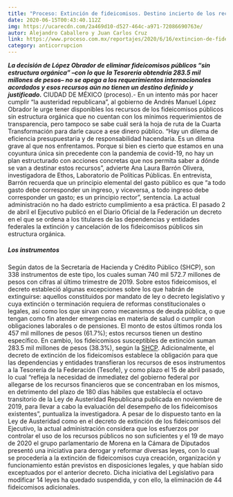 ```yaml
---
title: "Proceso: Extinción de fideicomisos. Destino incierto de los recursos"
date: 2020-06-15T00:43:40.112Z
img: https://ucarecdn.com/2a469d10-d527-464c-a971-72086690763e/
autor: Alejandro Caballero y Juan Carlos Cruz
link: https://www.proceso.com.mx/reportajes/2020/6/16/extincion-de-fideicomisos-destino-incierto-de-los-recursos-244588.html
category: anticorrupcion
---
```

***La decisión de López Obrador de eliminar fideicomisos públicos “sin estructura orgánica” –con lo que la Tesorería obtendría 283.5 mil millones de pesos– no se apega a los requerimientos internacionales acordados y esos recursos aún no tienen un destino definido y justificado.*** CIUDAD DE MÉXICO (proceso).- En un intento más por hacer cumplir “la austeridad republicana”, al gobierno de Andrés Manuel López Obrador le urge tener disponibles los recursos de los fideicomisos públicos sin estructura orgánica que no cuentan con los mínimos requerimientos de transparencia, pero tampoco se sabe cuál será la hoja de ruta de la Cuarta Transformación para darle cauce a ese dinero público. “Hay un dilema de eficiencia presupuestaria y de responsabilidad hacendaria. Es un dilema grave al que nos enfrentamos. Porque si bien es cierto que estamos en una coyuntura única sin precedente con la pandemia de covid-19, no hay un plan estructurado con acciones concretas que nos permita saber a dónde se van a destinar estos recursos”, advierte Ana Laura Barrón Olivera, investigadora de Ethos, Laboratorio de Políticas Públicas. En entrevista, Barrón recuerda que un principio elemental del gasto público es que “a todo gasto debe corresponder un ingreso, y viceversa, a todo ingreso debe corresponder un gasto; es un principio rector”, sentencia. La actual administración no ha dado estricto cumplimiento a esa práctica. El pasado 2 de abril el Ejecutivo publicó en el Diario Oficial de la Federación un decreto en el que se ordena a los titulares de las dependencias y entidades federales la extinción y cancelación de los fideicomisos públicos sin estructura orgánica.

##### Los instrumentos

Según datos de la Secretaría de Hacienda y Crédito Público (SHCP), son 338 instrumentos de este tipo, los cuales suman 740 mil 572.7 millones de pesos con cifras al último trimestre de 2019. Sobre estos fideicomisos, el decreto estableció algunas excepciones sobre los que habrán de extinguirse: aquellos constituidos por mandato de ley o decreto legislativo y cuya extinción o terminación requiera de reformas constitucionales o legales, así como los que sirvan como mecanismos de deuda pública, o que tengan como fin atender emergencias en materia de salud o cumplir con obligaciones laborales o de pensiones. El monto de estos últimos ronda los 457 mil millones de pesos (61.7%); estos recursos tienen un destino específico. En cambio, los fideicomisos susceptibles de extinción suman 283.5 mil millones de pesos (38.3%), según la [SHCP](https://www.gob.mx/shcp). Adicionalmente, el decreto de extinción de los fideicomisos establece la obligación para que las dependencias y entidades transfieran los recursos de esos instrumentos a la Tesorería de la Federación (Tesofe), y como plazo el 15 de abril pasado, lo cual “refleja la necesidad de inmediatez del gobierno federal por allegarse de los recursos financieros que se concentraban en los mismos, en detrimento del plazo de 180 días hábiles que establecía el octavo transitorio de la Ley de Austeridad Republicana publicada en noviembre de 2019, para llevar a cabo la evaluación del desempeño de los fideicomisos existentes”, puntualiza la investigadora. A pesar de lo dispuesto tanto en la Ley de Austeridad como en el decreto de extinción de los fideicomisos del Ejecutivo, la actual administración considera que los esfuerzos por controlar el uso de los recursos públicos no son suficientes y el 19 de mayo de 2020 el grupo parlamentario de Morena en la Cámara de Diputados presentó una iniciativa para derogar y reformar diversas leyes, con lo cual se procedería a la extinción de fideicomisos cuya creación, organización y funcionamiento están previstos en disposiciones legales, y que habían sido exceptuados por el anterior decreto. Dicha iniciativa del Legislativo para modificar 14 leyes ha quedado suspendida, y con ello, la eliminación de 44 fideicomisos adicionales.